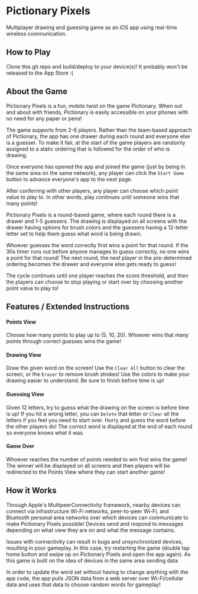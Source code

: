 # Pictionary Pixels
Multiplayer drawing and guessing game as an iOS app using real-time wireless communication.

## How to Play
Clone this git repo and build/deploy to your device(s)! It probably won't be released to the App Store :(

## About the Game
Pictionary Pixels is a fun, mobile twist on the game Pictionary. When out and about with friends, Pictionary is easily accessible on your phones with no need for any paper or pens! 

The game supports from 2-6 players. Rather than the team-based approach of Pictionary, the app has one drawer during each round and everyone else is a guesser. To make it fair, at the start of the game players are randomly assigned to a static ordering that is followed for the order of who is drawing. 

Once everyone has opened the app and joined the game (just by being in the same area on the same network), any player can click the `Start Game` button to advance everyone's app to the next page.

After conferring with other players, any player can choose which point value to play to. In other words, play continues until someone wins that many points! 

Pictionary Pixels is a round-based game, where each round there is a drawer and 1-5 guessers. The drawing is displayed on all screens with the drawer having options for brush colors and the guessers having a 12-letter letter set to help them guess what word is being drawn. 

Whoever guesses the word correctly first wins a point for that round. If the 30s timer runs out before anyone manages to guess correctly, no one wins a point for that round! The next round, the next player in the pre-determined ordering becomes the drawer and everyone else gets ready to guess! 

The cycle continues until one player reaches the score threshold, and then the players can choose to stop playing or start over by choosing another point value to play to!

## Features / Extended Instructions
#### Points View
Choose how many points to play up to (5, 10, 20). Whoever wins that many points through correct guesses wins the game!

#### Drawing View
Draw the given word on the screen! Use the `Clear All` button to clear the screen, or the `Eraser` to remove brush strokes! Use the colors to make your drawing easier to understand. Be sure to finish before time is up!

#### Guessing View
Given 12 letters, try to guess what the drawing on the screen is before time is up! If you hit a wrong letter, you can `Delete` that letter or `Clear` all the letters if you feel you need to start over. Hurry and guess the word before the other players do! The correct word is displayed at the end of each round so everyone knows what it was.

#### Game Over
Whoever reaches the number of points needed to win first wins the game! The winner will be displayed on all screens and then players will be redirected to the Points View where they can start another game!

## How it Works 
Through Apple's MultipeerConnectivity framework, nearby devices can connect via infrastructure Wi-Fi networks, peer-to-peer Wi-Fi, and Bluetooth personal area networks over which devices can communicate to make Pictionary Pixels possible! Devices send and respond to messages depending on what view they are on and what the message contains. 

Issues with connectivity can result in bugs and unsynchronized devices, resulting in poor gameplay. In this case, try restarting the game (double tap home button and swipe up on Pictionary Pixels and open the app again). As this game is built on the idea of devices in the same area sending data 

In order to update the word set without having to change anything with the app code, the app pulls JSON data from a web server over Wi-Fi/cellular data and uses that data to choose random words for gameplay!
